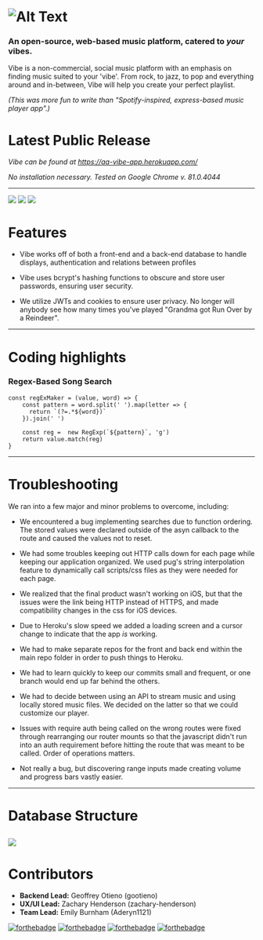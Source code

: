 # ![Alt Text](https://i.imgur.com/FNi3qlt.gif)

### An open-source, web-based music platform, catered to *your* vibes.

Vibe is a non-commercial, social music platform with an emphasis on finding music suited to your 'vibe'.
From rock, to jazz, to pop and everything around and in-between, Vibe will help you create your perfect playlist.

*(This was more fun to write than "Spotify-inspired, express-based music player app".)*


# Latest Public Release

*Vibe can be found at https://aa-vibe-app.herokuapp.com/*

*No installation necessary. Tested on Google Chrome v. 81.0.4044*

---
![](https://i.gyazo.com/66db483da45cd066b308acd25faac651.jpg)
![](https://cdn.discordapp.com/attachments/713416272171499613/713416309249015849/Demo.gif)
![](https://cdn.discordapp.com/attachments/713416272171499613/713418001197826078/Login.gif)




# Features
- Vibe works off of both a front-end and a back-end database to handle displays, authentication and relations between profiles

- Vibe uses bcrypt's hashing functions to obscure and store user passwords, ensuring user security.

- We utilize JWTs and cookies to ensure user privacy. No longer will anybody see how many times you've played "Grandma got Run Over by a Reindeer".

---
# Coding highlights

### Regex-Based Song Search
```
const regExMaker = (value, word) => {
    const pattern = word.split(' ').map(letter => {
      return `(?=.*${word})`
    }).join(' ')
  
    const reg =  new RegExp(`${pattern}`, 'g')
    return value.match(reg)
}
```
---
# Troubleshooting

We ran into a few major and minor problems to overcome, including:

- We encountered a bug implementing searches due to function ordering. The stored values were declared outside of the asyn callback to the route and caused the values not to reset.

- We had some troubles keeping out HTTP calls down for each page while keeping our application organized. We used pug's string interpolation feature to dynamically call scripts/css files as they were needed for each page. 

- We realized that the final product wasn't working on iOS, but that the issues were the link being HTTP instead of HTTPS, and made compatibility changes in the css for iOS devices.

- Due to Heroku's slow speed we added a loading screen and a cursor change to indicate that the app *is* working.

- We had to make separate repos for the front and back end within the main repo folder in order to push things to Heroku.

- We had to learn quickly to keep our commits small and frequent, or one branch would end up far behind the others.

- We had to decide between using an API to stream music and using locally stored music files. We decided on the latter so that we could customize our player.

- Issues with require auth being called on the wrong routes were fixed through rearranging our router mounts so that the javascript didn't run into an auth requirement before hitting the route that was meant to be called. Order of operations matters.

- Not really a bug, but discovering range inputs made creating volume and progress bars vastly easier.

---
# Database Structure

![](https://i.imgur.com/qIx984r.png)
---
# Contributors
-  **Backend Lead:** Geoffrey Otieno (gootieno)
-  **UX/UI Lead:** Zachary Henderson (zachary-henderson)
-  **Team Lead:** Emily Burnham (Aderyn1121)

[![forthebadge](https://forthebadge.com/images/badges/made-with-javascript.svg)](https://forthebadge.com) [![forthebadge](https://forthebadge.com/images/badges/made-with-pug.svg)](https://forthebadge.com)
[![forthebadge](https://forthebadge.com/images/badges/uses-html.svg)](https://forthebadge.com)
[![forthebadge](https://forthebadge.com/images/badges/built-with-love.svg)](https://forthebadge.com)

